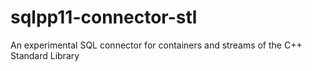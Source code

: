 sqlpp11-connector-stl
=====================

An experimental SQL connector for containers and streams of the C++ Standard Library
